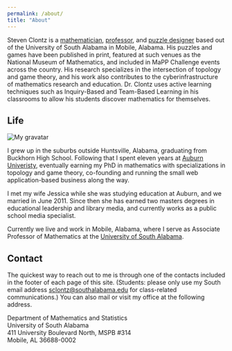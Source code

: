 ```yaml
---
permalink: /about/
title: "About"
---
```


Steven Clontz is a [mathematician](/math/), [professor](/teaching), and
[puzzle designer](/puzzles/) based out of the University of South Alabama
in Mobile, Alabama. His puzzles and games have been published in print,
featured at such venues as the National Museum of Mathematics, and included
in MaPP Challenge events across the country. His research
specializes in the intersection of topology and game theory, and his work
also contributes to the cyberinfrastructure of mathematics research and education.
Dr. Clontz uses active learning techniques such as Inquiry-Based
and Team-Based Learning in his classrooms to allow his students discover
mathematics for themselves.

## Life

![My gravatar](http://www.gravatar.com/avatar/2f9ecf8e56d48c8fd7adff7a8b5400bb?size=400)

I grew up in the suburbs outside Huntsville, Alabama, graduating from
Buckhorn High School. Following that I
spent eleven years at [Auburn Univeristy](http://www.auburn.edu),
eventually earning my PhD in mathematics
with specializations in topology and game theory, co-founding and running
the small web application-based business along the way.

I met my wife Jessica while she was studying education at Auburn, and
we married in June 2011. Since then she has earned two
masters degrees in educational leadership and library media, and currently
works as a public school media specialist.

Currently we live and work in Mobile, Alabama, where
I serve as Associate Professor of Mathematics at the
[University of South Alabama](http://southalabama.edu).

## Contact

The quickest way to reach out to me is through one of the contacts
included in the footer of each page of this site. (Students:
please only use my South email address <sclontz@southalabama.edu>
for class-related communications.) You can also mail or visit
my office at the following address.

Department of Mathematics and Statistics  
University of South Alabama  
411 University Boulevard North, MSPB #314  
Mobile, AL 36688-0002